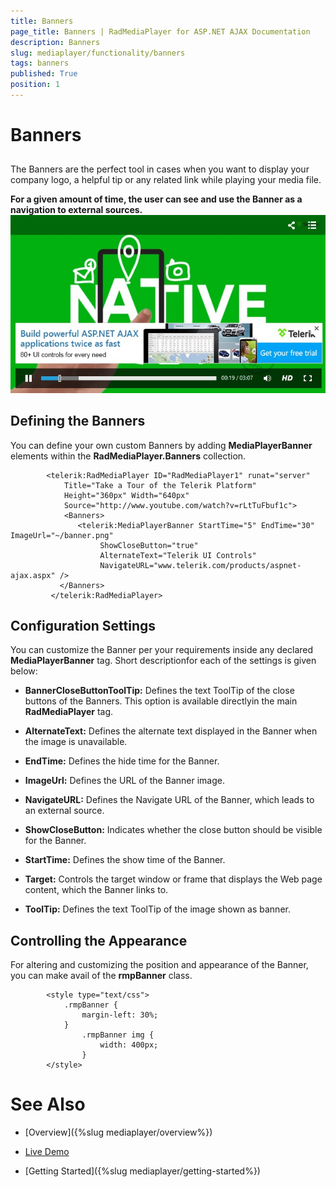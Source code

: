 ```yaml
---
title: Banners
page_title: Banners | RadMediaPlayer for ASP.NET AJAX Documentation
description: Banners
slug: mediaplayer/functionality/banners
tags: banners
published: True
position: 1
---
```


# Banners



## 

The Banners are the perfect tool in cases when you want to display your company logo, a helpful tip or any related link while playing your media file.

**For a given amount of time, the user can see and use the Banner as a navigation to external sources.**![Media Player Banners 1](images/mediaplayer-banners1.png)

## Defining the Banners

You can define your own custom Banners by adding **MediaPlayerBanner** elements within the **RadMediaPlayer.Banners** collection.

````ASPNET
	    <telerik:RadMediaPlayer ID="RadMediaPlayer1" runat="server" 
	        Title="Take a Tour of the Telerik Platform"
	        Height="360px" Width="640px"                
	        Source="http://www.youtube.com/watch?v=rLtTuFbuf1c">
	        <Banners>
	           <telerik:MediaPlayerBanner StartTime="5" EndTime="30" ImageUrl="~/banner.png"                 
	                ShowCloseButton="true"
	                AlternateText="Telerik UI Controls" 
	                NavigateURL="www.telerik.com/products/aspnet-ajax.aspx" />
	       </Banners>
	     </telerik:RadMediaPlayer>
````



## Configuration Settings

You can customize the Banner per your requirements inside any declared **MediaPlayerBanner** tag. Short descriptionfor each of the settings is given below:

* **BannerCloseButtonToolTip:** Defines the text ToolTip of the close buttons of the Banners. This option is available directlyin the main **RadMediaPlayer** tag.

* **AlternateText:** Defines the alternate text displayed in the Banner when the image is unavailable.

* **EndTime:** Defines the hide time for the Banner.

* **ImageUrl:** Defines the URL of the Banner image.

* **NavigateURL:** Defines the Navigate URL of the Banner, which leads to an external source.

* **ShowCloseButton:** Indicates whether the close button should be visible for the Banner.

* **StartTime:** Defines the show time of the Banner.

* **Target:** Controls the target window or frame that displays the Web page content, which the Banner links to.

* **ToolTip:** Defines the text ToolTip of the image shown as banner.

## Controlling the Appearance

For altering and customizing the position and appearance of the Banner, you can make avail of the **rmpBanner** class.

````ASPNET
	    <style type="text/css">
	        .rmpBanner {
	            margin-left: 30%;
	        }
	            .rmpBanner img {
	                width: 400px;
	            }
	    </style>
````



# See Also

 * [Overview]({%slug mediaplayer/overview%})

 * [Live Demo](http://demos.telerik.com/aspnet-ajax/media-player/examples/functionality/banners/defaultcs.aspx)

 * [Getting Started]({%slug mediaplayer/getting-started%})
